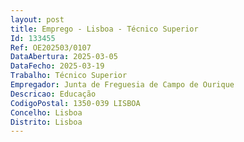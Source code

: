 ```yaml
--- 
layout: post
title: Emprego - Lisboa - Técnico Superior
Id: 133455
Ref: OE202503/0107
DataAbertura: 2025-03-05
DataFecho: 2025-03-19
Trabalho: Técnico Superior
Empregador: Junta de Freguesia de Campo de Ourique
Descricao: Educação
CodigoPostal: 1350-039 LISBOA
Concelho: Lisboa
Distrito: Lisboa
--- 
```

